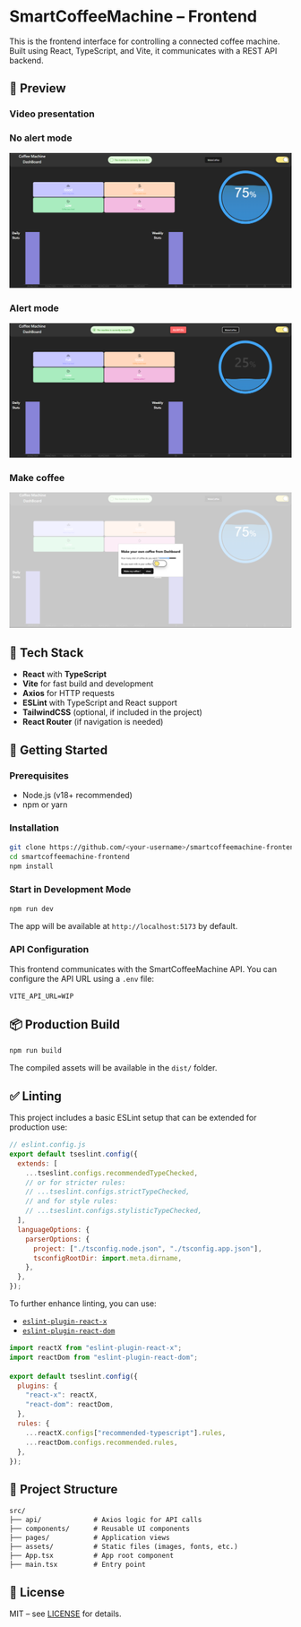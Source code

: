 # SmartCoffeeMachine – Frontend

This is the frontend interface for controlling a connected coffee machine. Built using React, TypeScript, and Vite, it communicates with a REST API backend.

## 🔎 Preview

### Video presentation

### No alert mode

![No alert mode landing page](./src/assets/readme_front_page_no_alert.png)

### Alert mode

![Alert mode landing page](./src/assets/readme_front_page.png)

### Make coffee

![Make coffee modal](./src/assets/makeCoffee.png)

## 🧱 Tech Stack

- **React** with **TypeScript**
- **Vite** for fast build and development
- **Axios** for HTTP requests
- **ESLint** with TypeScript and React support
- **TailwindCSS** (optional, if included in the project)
- **React Router** (if navigation is needed)

## 🚀 Getting Started

### Prerequisites

- Node.js (v18+ recommended)
- npm or yarn

### Installation

```bash
git clone https://github.com/<your-username>/smartcoffeemachine-frontend.git
cd smartcoffeemachine-frontend
npm install
```

### Start in Development Mode

```bash
npm run dev
```

The app will be available at `http://localhost:5173` by default.

### API Configuration

This frontend communicates with the SmartCoffeeMachine API. You can configure the API URL using a `.env` file:

```env
VITE_API_URL=WIP
```

## 📦 Production Build

```bash
npm run build
```

The compiled assets will be available in the `dist/` folder.

## ✅ Linting

This project includes a basic ESLint setup that can be extended for production use:

```js
// eslint.config.js
export default tseslint.config({
  extends: [
    ...tseslint.configs.recommendedTypeChecked,
    // or for stricter rules:
    // ...tseslint.configs.strictTypeChecked,
    // and for style rules:
    // ...tseslint.configs.stylisticTypeChecked,
  ],
  languageOptions: {
    parserOptions: {
      project: ["./tsconfig.node.json", "./tsconfig.app.json"],
      tsconfigRootDir: import.meta.dirname,
    },
  },
});
```

To further enhance linting, you can use:

- [`eslint-plugin-react-x`](https://github.com/Rel1cx/eslint-react/tree/main/packages/plugins/eslint-plugin-react-x)
- [`eslint-plugin-react-dom`](https://github.com/Rel1cx/eslint-react/tree/main/packages/plugins/eslint-plugin-react-dom)

```js
import reactX from "eslint-plugin-react-x";
import reactDom from "eslint-plugin-react-dom";

export default tseslint.config({
  plugins: {
    "react-x": reactX,
    "react-dom": reactDom,
  },
  rules: {
    ...reactX.configs["recommended-typescript"].rules,
    ...reactDom.configs.recommended.rules,
  },
});
```

## 📁 Project Structure

```
src/
├── api/             # Axios logic for API calls
├── components/      # Reusable UI components
├── pages/           # Application views
├── assets/          # Static files (images, fonts, etc.)
├── App.tsx          # App root component
├── main.tsx         # Entry point
```

## 🧩 License

MIT – see [LICENSE](LICENCE.TXT) for details.
